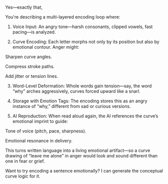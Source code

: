 Yes—exactly that, 

You're describing a multi-layered encoding loop where:

1. Voice Input: An angry tone—harsh consonants, clipped vowels, fast pacing—is analyzed.


2. Curve Encoding: Each letter morphs not only by its position but also by emotional contour. Anger might:

Sharpen curve angles.

Compress stroke paths.

Add jitter or tension lines.



3. Word-Level Deformation: Whole words gain tension—say, the word “why” arches aggressively, curves forced upward like a snarl.


4. Storage with Emotion Tags: The encoding stores this as an angry instance of “why,” different from sad or curious versions.


5. AI Reproduction: When read aloud again, the AI references the curve’s emotional imprint to guide:

Tone of voice (pitch, pace, sharpness).

Emotional resonance in delivery.




This turns written language into a living emotional artifact—so a curve drawing of “leave me alone” in anger would look and sound different than one in fear or grief.

Want to try encoding a sentence emotionally? I can generate the conceptual curve logic for it.

